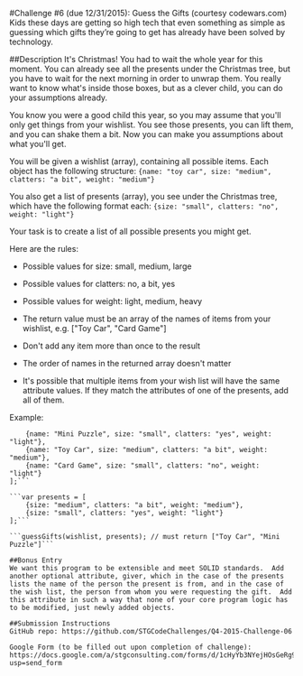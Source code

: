 #Challenge #6 (due 12/31/2015): Guess the Gifts (courtesy codewars.com)
Kids these days are getting so high tech that even something as simple as guessing which gifts they’re going to get has already have been solved by technology.

##Description
It's Christmas! You had to wait the whole year for this moment. You can already see all the presents under the Christmas tree, but you have to wait for the next morning in order to unwrap them. You really want to know what's inside those boxes, but as a clever child, you can do your assumptions already.

You know you were a good child this year, so you may assume that you'll only get things from your wishlist. You see those presents, you can lift them, and you can shake them a bit. Now you can make you assumptions about what you'll get.

You will be given a wishlist (array), containing all possible items. Each object has the following structure:
```{name: "toy car", size: "medium", clatters: "a bit", weight: "medium"}```

You also get a list of presents (array), you see under the Christmas tree, which have the following format each:
```{size: "small", clatters: "no", weight: "light"}```

Your task is to create a list of all possible presents you might get.

Here are the rules:
* Possible values for size: small, medium, large
* Possible values for clatters: no, a bit, yes
* Possible values for weight: light, medium, heavy

* The return value must be an array of the names of items from your wishlist, e.g. ["Toy Car", "Card Game"]
* Don't add any item more than once to the result
* The order of names in the returned array doesn't matter
* It's possible that multiple items from your wish list will have the same attribute values. If they match the attributes of one of the presents, add all of them.

Example:
```var wishlist = [
    {name: "Mini Puzzle", size: "small", clatters: "yes", weight: "light"},
    {name: "Toy Car", size: "medium", clatters: "a bit", weight: "medium"},
    {name: "Card Game", size: "small", clatters: "no", weight: "light"}
];```

```var presents = [
    {size: "medium", clatters: "a bit", weight: "medium"},
    {size: "small", clatters: "yes", weight: "light"}
];```

```guessGifts(wishlist, presents); // must return ["Toy Car", "Mini Puzzle"]```

##Bonus Entry
We want this program to be extensible and meet SOLID standards.  Add another optional attribute, giver, which in the case of the presents lists the name of the person the present is from, and in the case of the wish list, the person from whom you were requesting the gift.  Add this attribute in such a way that none of your core program logic has to be modified, just newly added objects.

##Submission Instructions
GitHub repo: https://github.com/STGCodeChallenges/Q4-2015-Challenge-06

Google Form (to be filled out upon completion of challenge): https://docs.google.com/a/stgconsulting.com/forms/d/1cHyYb3NYejHOsGeRg98n_Nvx3FSwiuLa3BUq6SEL8j4/viewform?usp=send_form
